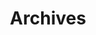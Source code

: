 ---
title: "Archives"
excerpt: "Read archived news and blog posts."

layout: loop
loop: archives
permalink: /archives/
---
